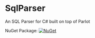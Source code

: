 # SqlParser
An SQL Parser for C# built on top of Parlot

NuGet Package: [![NuGet](https://img.shields.io/nuget/v/SqlParser.Core.svg)](https://www.nuget.org/packages/SqlParser.Core/0.0.1)
